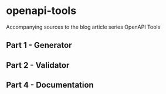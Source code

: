 # openapi-tools
Accompanying sources to the blog article series OpenAPI Tools

## Part 1 - Generator

## Part 2 - Validator
    
## Part 4 - Documentation
